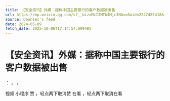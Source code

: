 ```yaml
---
title: 【安全资讯】外媒：据称中国主要银行的客户数据被出售
url: https://mp.weixin.qq.com/s?__biz=MzI3MTk4Mjc3NA==&mid=2247485418&idx=4&sn=e1a163f0813f1a9cb48f7d463baafa77
source: Doonsec's feed
date: 2024-05-09
fetch_date: 2025-10-06T17:14:57.099485
---
```


# 【安全资讯】外媒：据称中国主要银行的客户数据被出售

：
，
。

视频
小程序
赞
，轻点两下取消赞
在看
，轻点两下取消在看